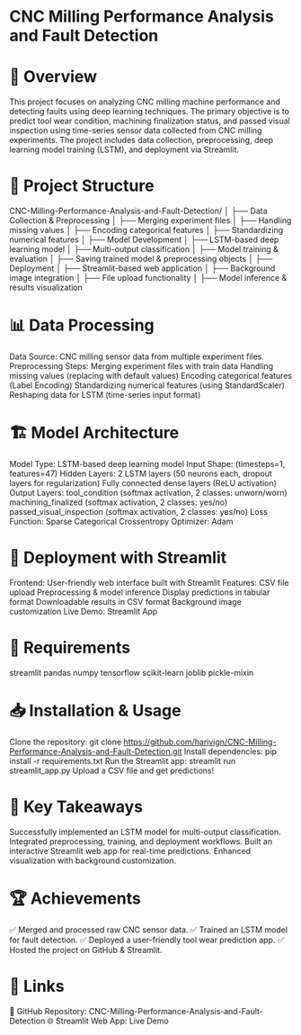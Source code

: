 # CNC Milling Performance Analysis and Fault Detection

# 📌 Overview
This project focuses on analyzing CNC milling machine performance and detecting faults using deep learning techniques. The primary objective is to predict tool wear condition, machining finalization status, and passed visual inspection using time-series sensor data collected from CNC milling experiments. The project includes data collection, preprocessing, deep learning model training (LSTM), and deployment via Streamlit.

# 📂 Project Structure
CNC-Milling-Performance-Analysis-and-Fault-Detection/
│
├── Data Collection & Preprocessing
│   ├── Merging experiment files
│   ├── Handling missing values
│   ├── Encoding categorical features
│   ├── Standardizing numerical features
│
├── Model Development
│   ├── LSTM-based deep learning model
│   ├── Multi-output classification
│   ├── Model training & evaluation
│   ├── Saving trained model & preprocessing objects
│
├── Deployment
│   ├── Streamlit-based web application
│   ├── Background image integration
│   ├── File upload functionality
│   ├── Model inference & results visualization

# 📊 Data Processing
Data Source: CNC milling sensor data from multiple experiment files.
Preprocessing Steps:
Merging experiment files with train data
Handling missing values (replacing with default values)
Encoding categorical features (Label Encoding)
Standardizing numerical features (using StandardScaler)
Reshaping data for LSTM (time-series input format)

# 🏗 Model Architecture
Model Type: LSTM-based deep learning model
Input Shape: (timesteps=1, features=47)
Hidden Layers:
2 LSTM layers (50 neurons each, dropout layers for regularization)
Fully connected dense layers (ReLU activation)
Output Layers:
tool_condition (softmax activation, 2 classes: unworn/worn)
machining_finalized (softmax activation, 2 classes: yes/no)
passed_visual_inspection (softmax activation, 2 classes: yes/no)
Loss Function: Sparse Categorical Crossentropy
Optimizer: Adam
# 🚀 Deployment with Streamlit
Frontend: User-friendly web interface built with Streamlit
Features:
CSV file upload
Preprocessing & model inference
Display predictions in tabular format
Downloadable results in CSV format
Background image customization
Live Demo: Streamlit App

# 📜 Requirements
streamlit
pandas
numpy
tensorflow
scikit-learn
joblib
pickle-mixin

# 📥 Installation & Usage
Clone the repository:
git clone https://github.com/harivign/CNC-Milling-Performance-Analysis-and-Fault-Detection.git
Install dependencies:
pip install -r requirements.txt
Run the Streamlit app:
streamlit run streamlit_app.py
Upload a CSV file and get predictions!

# 🎯 Key Takeaways
Successfully implemented an LSTM model for multi-output classification.
Integrated preprocessing, training, and deployment workflows.
Built an interactive Streamlit web app for real-time predictions.
Enhanced visualization with background customization.

# 🏆 Achievements
✅ Merged and processed raw CNC sensor data.
✅ Trained an LSTM model for fault detection.
✅ Deployed a user-friendly tool wear prediction app.
✅ Hosted the project on GitHub & Streamlit.

# 🔗 Links
📂 GitHub Repository: CNC-Milling-Performance-Analysis-and-Fault-Detection
🌐 Streamlit Web App: Live Demo

